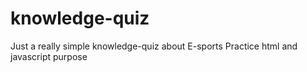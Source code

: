 # knowledge-quiz
Just a really simple knowledge-quiz about E-sports
Practice html and javascript purpose
